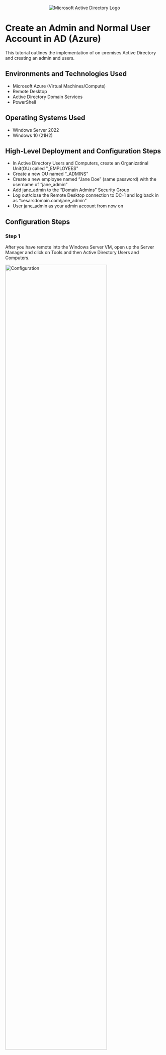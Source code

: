 <p align="center">
<img src="https://i.imgur.com/pU5A58S.png" alt="Microsoft Active Directory Logo"/>
</p>

<h1>Create an Admin and Normal User Account in AD (Azure)</h1>
This tutorial outlines the implementation of on-premises Active Directory and creating an admin and users.<br />

<h2>Environments and Technologies Used</h2>

- Microsoft Azure (Virtual Machines/Compute)
- Remote Desktop
- Active Directory Domain Services
- PowerShell

<h2>Operating Systems Used </h2>

- Windows Server 2022
- Windows 10 (21H2)

<h2>High-Level Deployment and Configuration Steps</h2>

- In Active Directory Users and Computers, create an Organizatinal Unit(OU) called "_EMPLOYEES"
- Create a new OU named “_ADMINS”
- Create a new employee named “Jane Doe” (same password) with the username of “jane_admin”
- Add jane_admin to the “Domain Admins” Security Group
- Log out/close the Remote Desktop connection to DC-1 and log back in as “cesarsdomain.com\jane_admin”
- User jane_admin as your admin account from now on


<h2>Configuration Steps</h2>

<p>
<h3>Step 1</h3>
After you have remote into the Windows Server VM, open up the Server Manager and click on Tools and then Active Directory Users and Computers.
</p>
<p>
<img src="https://i.imgur.com/7kxCz7J.png" height="80%" width="80%" alt="Configuration"/>
</p>

<p>
<h3>Step 2</h3>
Next we will create Organazation Units. In plain speak, they are similar to Folders. There are much more use cases for this but this is just an example. We are going to create two OU. One named "_EMPLOYEES" and the other named "_ADMINS". We can do this by right clicking on the domain name you created > New > Organizational Unit. 
</p>
<p>
<img src="https://i.imgur.com/5eFl4gN.png" height="80%" width="80%" />
</p>

<p>
<h3>Step 3</h3>
Create a new user in the OU "_ADMINS" by clicking on the the OU and right clicking the panel to the right. Next go to New > User.
</p>
<img src="https://i.imgur.com/TWsS3eF.png" height="80%" width="80%" />
<img src="https://i.imgur.com/ZwFObym.png" height="80%" width="80%" />

<p><h3>Step 4</h3>
We need to make Jane Doe an admin. Just because we created Jane's account in the OU named "_ADMINS" does not automatically give this user admin rights. We need to right click janes name > Properties Member Of > Add ... In the Select Group window type in "Domain" and click the "Check Names" button and select "Domain Admins" group and apply the changes.
</p>
<img src="https://i.imgur.com/IYvc9ny.png" height="80%" width="80%" />


